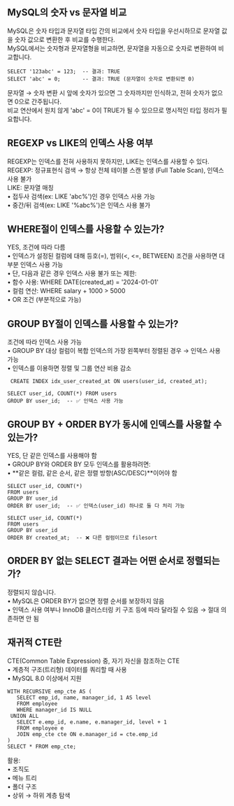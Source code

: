 ## MySQL의 숫자 vs 문자열 비교
MySQL은 숫자 타입과 문자열 타입 간의 비교에서 숫자 타입을 우선시하므로 문자열 값을 숫자 값으로 변환한 후 비교를 수행한다.  
MySQL에서는 숫자형과 문자열형을 비교하면, 문자열을 자동으로 숫자로 변환하여 비교합니다.  
```
SELECT '123abc' = 123;  -- 결과: TRUE
SELECT 'abc' = 0;       -- 결과: TRUE (문자열이 숫자로 변환되면 0)
```
문자열 → 숫자 변환 시 앞에 숫자가 있으면 그 숫자까지만 인식하고, 전혀 숫자가 없으면 0으로 간주됩니다.  
비교 연산에서 원치 않게 'abc' = 0이 TRUE가 될 수 있으므로 명시적인 타입 정리가 필요합니다.  

## REGEXP vs LIKE의 인덱스 사용 여부
REGEXP는 인덱스를 전혀 사용하지 못하지만, LIKE는 인덱스를 사용할 수 있다.  
REGEXP: 정규표현식 검색 → 항상 전체 테이블 스캔 발생 (Full Table Scan), 인덱스 사용 불가  
LIKE: 문자열 매칭  
	•	접두사 검색(ex: LIKE 'abc%')인 경우 인덱스 사용 가능  
	•	중간/뒤 검색(ex: LIKE '%abc%')은 인덱스 사용 불가  
  

## WHERE절이 인덱스를 사용할 수 있는가?
 YES, 조건에 따라 다름  
	•	인덱스가 설정된 컬럼에 대해 등호(=), 범위(<, <=, BETWEEN) 조건을 사용하면 대부분 인덱스 사용 가능  
	•	단, 다음과 같은 경우 인덱스 사용 불가 또는 제한:  
	•	함수 사용: WHERE DATE(created_at) = '2024-01-01'  
	•	컬럼 연산: WHERE salary + 1000 > 5000  
	•	OR 조건 (부분적으로 가능)  

## GROUP BY절이 인덱스를 사용할 수 있는가?  
 조건에 따라 인덱스 사용 가능  
	•	GROUP BY 대상 컬럼이 복합 인덱스의 가장 왼쪽부터 정렬된 경우 → 인덱스 사용 가능  
	•	인덱스를 이용하면 정렬 및 그룹 연산 비용 감소  
```
 CREATE INDEX idx_user_created_at ON users(user_id, created_at);

SELECT user_id, COUNT(*) FROM users
GROUP BY user_id;  -- ✅ 인덱스 사용 가능
```


## GROUP BY + ORDER BY가 동시에 인덱스를 사용할 수 있는가?
YES, 단 같은 인덱스를 사용해야 함  
	•	GROUP BY와 ORDER BY 모두 인덱스를 활용하려면:  
	•	**같은 컬럼, 같은 순서, 같은 정렬 방향(ASC/DESC)**이어야 함  

 ```
SELECT user_id, COUNT(*) 
FROM users 
GROUP BY user_id 
ORDER BY user_id;  -- ✅ 인덱스(user_id) 하나로 둘 다 처리 가능

SELECT user_id, COUNT(*) 
FROM users 
GROUP BY user_id 
ORDER BY created_at;  -- ❌ 다른 컬럼이므로 filesort
```


## ORDER BY 없는 SELECT 결과는 어떤 순서로 정렬되는가?
정렬되지 않습니다.  
	•	MySQL은 ORDER BY가 없으면 정렬 순서를 보장하지 않음  
	•	인덱스 사용 여부나 InnoDB 클러스터링 키 구조 등에 따라 달라질 수 있음 → 절대 의존하면 안 됨  


## 재귀적 CTE란
 CTE(Common Table Expression) 중, 자기 자신을 참조하는 CTE  
	•	계층적 구조(트리형) 데이터를 쿼리할 때 사용  
	•	MySQL 8.0 이상에서 지원  

 ```
WITH RECURSIVE emp_cte AS (
    SELECT emp_id, name, manager_id, 1 AS level
    FROM employee
    WHERE manager_id IS NULL
  UNION ALL
    SELECT e.emp_id, e.name, e.manager_id, level + 1
    FROM employee e
    JOIN emp_cte cte ON e.manager_id = cte.emp_id
)
SELECT * FROM emp_cte;
```
활용:  
	•	조직도  
	•	메뉴 트리  
	•	폴더 구조  
	•	상위 → 하위 계층 탐색  

